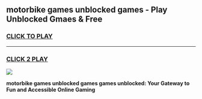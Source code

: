 
## motorbike games unblocked games - Play Unblocked Gmaes & Free
<h3>
<a href="https://news.freeplayer.one?title=motorbike_games_unblocked_games&ref=23F">CLICK TO PLAY</a></h3>
<hr>

<h3>
<a href="https://news.freeplayer.one?title=motorbike_games_unblocked_games&ref=23F">CLICK 2 PLAY</a>
  
</h3>

<a href="https://news.freeplayer.one?title=motorbike_games_unblocked_games&ref=23F/"><img src="https://clearcache.store/games.png"></a>


**motorbike games unblocked games games unblocked: Your Gateway to Fun and Accessible Online Gaming**
